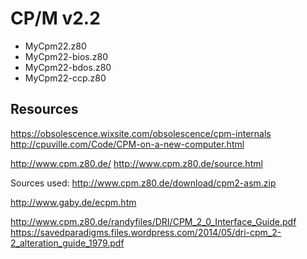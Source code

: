 # CP/M v2.2

- MyCpm22.z80
- MyCpm22-bios.z80
- MyCpm22-bdos.z80
- MyCpm22-ccp.z80

## Resources

https://obsolescence.wixsite.com/obsolescence/cpm-internals
http://cpuville.com/Code/CPM-on-a-new-computer.html


http://www.cpm.z80.de/
http://www.cpm.z80.de/source.html

Sources used: http://www.cpm.z80.de/download/cpm2-asm.zip

http://www.gaby.de/ecpm.htm


http://www.cpm.z80.de/randyfiles/DRI/CPM_2_0_Interface_Guide.pdf
https://savedparadigms.files.wordpress.com/2014/05/dri-cpm_2-2_alteration_guide_1979.pdf

